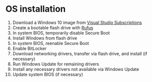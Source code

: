 # OS installation
1. Download a Windows 10 image from [Visual Studio Subscriptions][vss-windows]
2. Create a bootable flash drive with [Rufus][rufus]
3. In system BIOS, temporarily disable Secure Boot
4. Install Windows from flash drive
5. In system BIOS, reenable Secure Boot
6. Enable BitLocker
7. Download networking drivers, transfer via flash drive, and install (if necessary)
8. Run Windows Update for remaining drivers
9. Install any necessary drivers not available via Windows Update
10. Update system BIOS (if necessary)

[vss-windows]: https://my.visualstudio.com/Downloads?q=Windows%2010
[rufus]: https://github.com/pbatard/rufus
